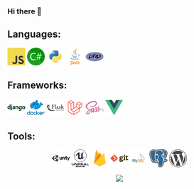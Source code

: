 ### Hi there 👋

## Languages: 

<p align="left">
	<img style="margin-right: 10;"height="40" src="./icons/javascript.png">
	<img style="margin-right: 10;"height="40" src="./icons/csharp.png">
	<img style="margin-right: 10;"height="40" src="./icons/python.png">
	<img style="margin-right: 10;"height="40" src="./icons/java.png">
	<img style="margin-right: 10;"height="40" src="./icons/php.png">
</p>

## Frameworks: 

<p align="left">
	<img height="40" src="./icons/django.png">
	<img height="40" src="./icons/docker.png">
	<img height="40" src="./icons/flask.png">
	<img height="40" src="./icons/laravel.png">
	<img height="40" src="./icons/sass.png">
	<img height="40" src="./icons/vue.png">
</p>

## Tools: 

<p align="center">
	<img height="40" src="./icons/unity.png">
	<img height="40" src="./icons/unreal-engine.png">
	<img height="40" src="./icons/firebase.png">
	<img height="40" src="./icons/git.png">
	<img height="40" src="./icons/mysql.png">
	<img height="40" src="./icons/postgresql.png">
	<img height="40" src="./icons/wordpress.png">
</p>


<p align="center">
	<img src="https://github-readme-stats.vercel.app/api/top-langs/?username=karolprofic&exclude_repo=Fishy-Towers"/>
</p>


<!--
**karolprofic/karolprofic** is a ✨ _special_ ✨ repository because its `README.md` (this file) appears on your GitHub profile.

Here are some ideas to get you started:

- 🔭 I’m currently working on ...
- 🌱 I’m currently learning ...
- 👯 I’m looking to collaborate on ...
- 🤔 I’m looking for help with ...
- 💬 Ask me about ...
- 📫 How to reach me: ...
- 😄 Pronouns: ...
- ⚡ Fun fact: ...
-->
